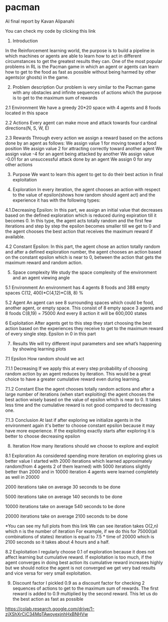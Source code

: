 # pacman

AI final report by Kavan Alipanahi 

You can check my code by clicking this link

1. Introduction

In the Reinforcement learning world, the purpose is to build a pipeline in which machines or agents are able to learn how to act in different circumstances to get the greatest results they can.
One of the most popular problems in RL is the Pacman game in which an agent or agents can learn how to get to the food as fast as possible without being harmed by other agents(or ghosts) in the game. 

2. Problem description 
Our problem is very similar to the Pacman game with any obstacles and infinite 
sequences of actions which the purpose is to get to the maximum sum of rewards

2.1 Environment
We have a greedy 20*20 space with 4 agents and 8 foods located in this space

2.2 Actions
Every agent can make move and attack towards four cardinal directions(N, S, W, E)

2.3 Rewards
Through every action we assign a reward based on the actions done by an agent as follows:
We assign value 1 for moving toward a food position
We assign value 2 for attracting correctly toward another agent
We assign value -4 for an agent being attacked by another 
We assign value -0.01 for an unsuccessful attack done by an agent
We assign 0 for any other actions


3. Purpose
We want to learn this agent to get to do their best action in final exploitation

4. Exploration
In every iteration, the agent chooses an action with respect to the value of epsilon(shows how random should agent act) and the experience it has with the following types:

4.1.Decreasing Epsilon:
 In this part, we assign an initial value that decreases based on the defined exploration which is reduced during expiration till it becomes 0.
In this type, the agent acts totally random and the first few iterations and step by step the epsilon becomes smaller till we get to 0 and the agent chooses the best action that receives the maximum reward if available.

4.2 Constant Epsilon:
In this part, the agent chose an action totally random and after a defined exploration number, the agent chooses an action based on the constant epsilon which is near to 0, between the action that gets the maximum reward and random action.

5. Space complexity 
We study the space complexity of the environment and an agent viewing angle

5.1 Environment
An environment has 4 agents 8 foods  and 388 empty spaces
C(12, 400)*C(4,12)*C(8, 8)
%

5.2 Agent
An agent can see 8 surrounding spaces which could be food, another agent, or empty space. This consist of 8 empty space 3 agents and 8 foods
C(8,19) = 75000
And every 8 action it will be 600,000 states

6 Exploitation
After agents get to this step they start choosing the best action based on the experiences they receive to get to the maximum reward of every single step.
Epsilon in 0 in this part

7. Results
We will try different input parameters and see what’s happening by showing learning plots


7.1 Epsilon 
How random should we act

7.1.1 Decreasing
If we apply this at every step probability of choosing random action by an agent 
reduces by iteration. This would be a great choice to have a greater cumulative reward even during learning.

7.1.2 Constant
Else the agent chooses totally random actions and after a large number of iterations
(when start exploiting) the agent chooses the best action wisely based on the value of epsilon which is near to 0. It takes less time and the cumulative reward is not good compared to decreasing one. 

7.1.3 Conclusion
At last if after exploring we initialize agents in the environment again it's better to choose constant epsilon because it may have more experience. If the exploiting exactly starts after exploring it is better to choose decreasing epsilon


8. Iteration
How many iterations should we choose to explore and exploit

8.1 Exploration
As considered spending more iteration on exploring gives us better value
I started with 2000 iterations which learned approximately random(from 4 agents 2 of them learned) with 5000 iterations slightly better than 2000 and in 10000 iteration 
4 agents were learned completely as well in 20000

2000 iterations take on average 30 seconds to be done



5000 iterations take on average 140 seconds to be done


10000 iterations take on average 540  seconds to be done

20000 iterations take on average 2100 seconds to be done



*You can see my full plots from this link 
We can see iteration takes O(2,n) which n is the number of iteration
For example, if we do this for 75000(all combinations of states) iteration is equal to 7.5 * time of 20000 which is 2100 seconds so it takes about 4 hours and a half.


8.2 Exploitation
I regularly choose 0.1 of exploration because it does not affect learning but cumulative reward. If exploitation is too much, if the agent converges in doing best action its cumulative reward increases highly but we should notice the agent is not converged we get very bad results and vice versa for very small exploitation.

9. Discount factor
I pickled 0.9 as a discount factor for checking 2 sequences of actions to get to the maximum sum of rewards. The first reward is added to 0.9 multiplied by the second reward. This let us do the best action as fast as possible


https://colab.research.google.com/drive/1-zjXShXrCiC34MqTAwoyexjnhHxBNHVw



